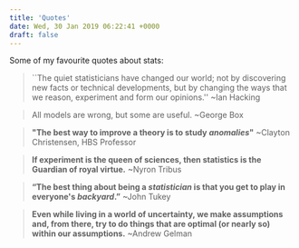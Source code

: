 ```yaml
---
title: 'Quotes'
date: Wed, 30 Jan 2019 06:22:41 +0000
draft: false
---
```


Some of my favourite quotes about stats:

> ``The quiet statisticians have changed our world; not by discovering new facts or technical developments, but by changing the ways that we reason, experiment and form our opinions.'' ~Ian Hacking

> All models are wrong, but some are useful. ~George Box

>**"The best way to improve a theory is to study _anomalies_"** ~Clayton Christensen, HBS Professor

> **If experiment is the queen of sciences, then statistics is the Guardian of royal virtue.** ~Nyron Tribus

> **“The best thing about being a _statistician_ is that you get to play in everyone's _backyard_.”** ~John Tukey

> **Even while living in a world of uncertainty, we make assumptions and, from there, try to do things that are optimal (or nearly so) within our assumptions.** ~Andrew Gelman